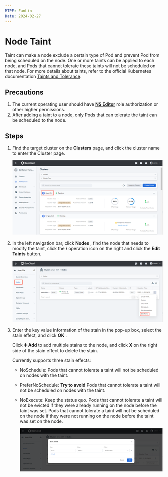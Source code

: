 ```yaml
---
MTPE: FanLin
Date: 2024-02-27
---
```


# Node Taint

Taint can make a node exclude a certain type of Pod and prevent Pod from being scheduled on the node.
One or more taints can be applied to each node, and Pods that cannot tolerate these taints will not be scheduled on that node.
For more details about taints, refer to the official Kubernetes documentation [Taints and Tolerance](https://kubernetes.io/docs/concepts/scheduling-eviction/taint-and-toleration/).

## Precautions

1. The current operating user should have [__NS Editor__](../permissions/permission-brief.md) role authorization or other higher permissions.
2. After adding a taint to a node, only Pods that can tolerate the taint can be scheduled to the node. <!--For how to set tolerance for Pod, refer to -->

## Steps

1. Find the target cluster on the __Clusters__ page, and click the cluster name to enter the Cluster page.

    ![Clusters](../images/taint01.png)

2. In the left navigation bar, click __Nodes__ , find the node that needs to modify the taint, click the __ⵗ__ operation icon on the right and click the __Edit Taints__ button.

    ![Edit Taints](../images/taint02.png)

3. Enter the key value information of the stain in the pop-up box, select the stain effect, and click __OK__ .

    Click __➕ Add__ to add multiple stains to the node, and click __X__ on the right side of the stain effect to delete the stain.

    Currently supports three stain effects:

    - NoSchedule: Pods that cannot tolerate a taint will not be scheduled on nodes with the taint.
    - PreferNoSchedule: **Try to avoid** Pods that cannot tolerate a taint will not be scheduled on nodes with the taint.
    - NoExecute: Keep the status quo. Pods that cannot tolerate a taint will not be evicted if they were already running on the node before the taint was set. Pods that cannot tolerate a taint will not be scheduled on the node if they were not running on the node before the taint was set on the node.

        ![Config](../images/taint03.png)
